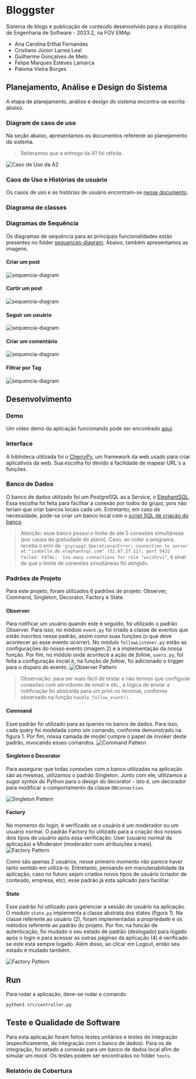 # Bloggster
Sistema de blogs e publicação de conteúdo desenvolvido para a disciplina de Engenharia de Software - 2023.2, na FGV EMAp

- Ana Carolina Erthal Fernandes 
- Cristiano Júnior Larrea Leal
- Guilherme Gonçalves de Melo
- Felipe Marques Esteves Lamarca
- Paloma Vieira Borges

## Planejamento, Análise e Design do Sistema

A etapa de planejamento, análise e design do sistema encontra-se escrita abaixo.

### Diagram de caso de uso

Na seção abaixo, apresentamos os documentos referente ao planejamento da sistema. 
> Reiteramos que a entrega da A1 foi refeita.

![Caso de Uso da A2](./docs/use-cases/case-use-a1.jpeg)

### Caos de Uso e Histórias de usuário

Os casos de uso e as histórias de usuário encontram-se [nesse documento](docs/planejamento-sistema.pdf).

### Diagrama de classes


### Diagramas de Sequência

Os diagramas de sequência para as principais funcionalidades estão presentes no folder [sequences-diagram](./docs/sequences-diagram/). Abaixo, também apresentamos as imagens.

#### Criar um post
![sequencia-diagram](./docs/sequences-diagram/create_new_post.png)

#### Curtir um post
![sequencia-diagram](./docs/sequences-diagram/like_post.png)

#### Seguir um usuário
![sequencia-diagram](./docs/sequences-diagram/follow_user.png)

#### Criar um comentário
![sequencia-diagram](./docs/sequences-diagram/create_new_comment.png)

#### Filtrar por Tag
![sequencia-diagram](./docs/sequences-diagram/filter_by_tag.png)

## Desenvolvimento

### Demo
Um vídeo demo da aplicação funcionando pode ser encontrado [aqui](url_para_o_video.).

### Interface
A biblioteca utilizada foi o [CherryPy](https://docs.cherrypy.dev/en/latest/), um framework da web usado para criar aplicativos da web. Sua escolha foi devido a facilidade de mapear URL`s a funções.

### Banco de Dados
O banco de dados utilizado foi um PostgreSQL as a Service, o [ElephantSQL](https://www.elephantsql.com/). Essa escolha foi feita para facilitar a conexão por todos do grupo, pois não teriam que criar bancos locais cada um. Entretanto, em caso de necessidade, pode-se criar um banco local com o [script SQL de criação do banco](./docs/create_database.sql).

> Atenção: esse banco possui o limite de até 5 conexões simultâneas (por causa da gratuidade do plano). Caso, ao rodar o programa, receba o erro de  `'psycopg2.OperationalError: connection to server at "isabelle.db.elephantsql.com" (52.67.27.11), port 5432 failed: FATAL:  too many connections for role "wxishrvi"`, é sinal de que o limite de conexões simultâneas foi atingido.

### Padrões de Projeto
Para este projeto, foram utilizados 6 padrões de projeto: Observer, Command, Singleton, Decorator, Factory e State.

#### Observer
Para notificar um usuário quando este é seguido, foi utilizado o padrão Observer. Para isso, no módulo `event.py` foi criado a classe de eventos que estão inscritos nesse padrão, assim como suas funções (o que deve acontecer ao esse evento ocorrer). No módulo `followListener.py` estão as configurações do nosso evento (imagem 2) e a implementação da nossa função. Por fim, no módulo onde acontece a ação de *follow*, `users.py`, foi feita a configuração inicial e, na função de *follow*, foi adicionado o trigger para o disparo do evento.
![Observer Pattern](./docs/observer.png)

> Observação: para ser mais fácil de testar e não termos que configurar conexões com servidores de email e etc., a lógica de enviar a notificação foi abstraída para um print no terminal, conforme observado na função `handle_follow_event()`.

#### Command
Esse padrão foi utilizado para as queries no banco de dados. Para isso, cada query foi modelada como um comando, conforme demonstrado na figura 1. Por fim, nossa camada de *model* cumpre o papel de *invoker* deste padrão, invocando esses comandos. 
![Command Pattern](./docs/command.png)


#### Singleton e Decorator
Para assegurar que todas conexões com o banco utilizadas na aplicação são as mesmas, utilizamos o padrão Singleton. Junto com ele, utilizamos a *sugar syntax* do Python para o design do decorator - isto é, um decorador para modificar o comportamento da classe `DBConnection`.

![Singleton Pattern](./docs/singleton_decorator.png)

#### Factory
No momento do login, é verificado se o usuário é um moderador ou um usuário normal. O padrão Factory foi utilizado para a criação dos nossos dois tipos de usuário após essa verificação: User (usuário normal da aplicação) e Moderator (moderador com atribuições a mais). 
![Factory Pattern](./docs/factory.png)

Como são apenas 2 usuários, nesse primeiro momento não parece haver tanto sentido em utilizá-lo. Entretanto, pensando em manutenabilidade da aplicação, caso no futuro sejam criados novos tipos de usuário (criador de conteúdo, empresa, etc), esse padrão já esta aplicado para facilitar.

#### State
Esse padrão foi utilizado para gerenciar a sessão do usuário na aplicação. O modulo `state.py` implementa a classe abstrata dos states (figura 1).  Na classe referente ao usuário (2), foram implementadas a propriedade e os métodos referente ao padrão do projeto. Por fim, na funcão de autenticação, foi mudado o seu estado de padrão (deslogado) para logado após o login e para acessar as outras páginas da aplicação (4) é verificado se este está sempre logado. Além disso, ao clicar em Logout, então seu estado é mudado também.

![Factory Pattern](./docs/state.png)

## Run
Para rodar a aplicação, deve-se rodar o comando
```
python3 src/controller.py
```


## Teste e Qualidade de Software

Para esta aplicação foram feitos testes unitários e testes de integração (especificamente, de integração com o banco de dados).
Para os de integração, foi setado a conexão para um banco de dados local afim de simular um *mock*.
Os testes podem ser encontrados no folder `tests`.

### Relatório de Cobertura